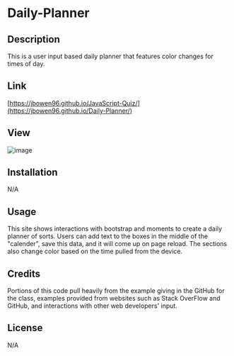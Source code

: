 # Daily-Planner

## Description

This is a user input based daily planner that features color changes for times of day.

## Link
[https://jbowen96.github.io/JavaScript-Quiz/](https://jbowen96.github.io/Daily-Planner/)

## View
![image](https://github.com/JBowen96/Daily-Planner/assets/139276635/3722d61d-33b0-4235-b34b-fdec9a4605a3)


## Installation

N/A

## Usage

This site shows interactions with bootstrap and moments to create a daily planner of sorts. Users can add text to the 
boxes in the middle of the "calender", save this data, and it will come up on page reload. The sections also change color
based on the time pulled from the device.

## Credits
Portions of this code pull heavily from the example giving in the GitHub for the class, examples provided from websites such as Stack OverFlow and GitHub, and interactions with other web developers' input.

## License
N/A
